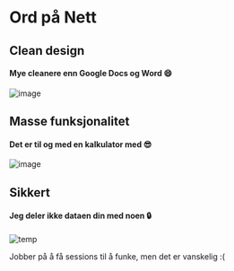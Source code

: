 # Ord på Nett
## Clean design
#### Mye cleanere enn Google Docs og Word 😄 
![image](https://github.com/user-attachments/assets/4471037f-678a-49e5-b647-df31e87ba763)

## Masse funksjonalitet
#### Det er til og med en kalkulator med 😎
![image](https://github.com/user-attachments/assets/ab7f5a3f-c21e-4f4e-a9e2-b10c4a7193bf)

## Sikkert
#### Jeg deler ikke dataen din med noen 🔒
![temp](https://github.com/user-attachments/assets/f09ae1b4-067f-4bd3-9645-0361992f04a4)

Jobber på å få sessions til å funke, men det er vanskelig :(
